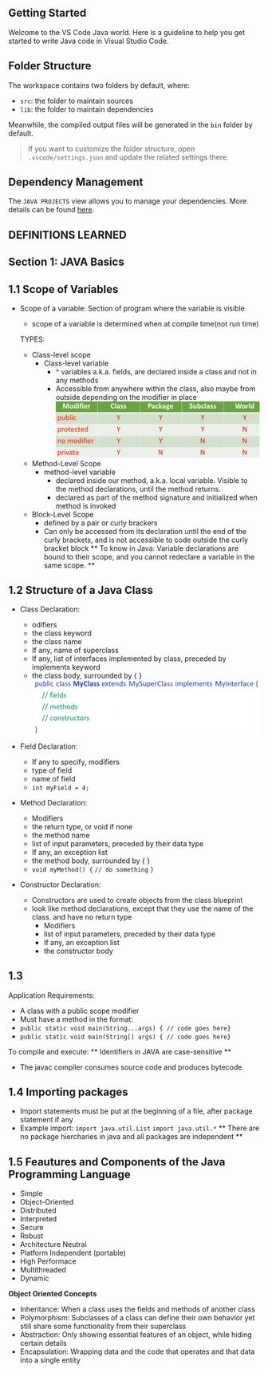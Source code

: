 ## Getting Started

Welcome to the VS Code Java world. Here is a guideline to help you get started to write Java code in Visual Studio Code.

## Folder Structure

The workspace contains two folders by default, where:

- `src`: the folder to maintain sources
- `lib`: the folder to maintain dependencies

Meanwhile, the compiled output files will be generated in the `bin` folder by default.

> If you want to customize the folder structure, open `.vscode/settings.json` and update the related settings there.

## Dependency Management

The `JAVA PROJECTS` view allows you to manage your dependencies. More details can be found [here](https://github.com/microsoft/vscode-java-dependency#manage-dependencies).


## DEFINITIONS LEARNED
## Section 1: JAVA Basics

## 1.1 Scope of Variables
- Scope of a variable: Section of program where the variable is visible
    - scope of a variable is determined when at compile time(not run time)

    TYPES:
    - Class-level scope
        - Class-level variable 
            - ^ variables a.k.a. fields, are declared inside a class and not in any methods
            - Accessible from anywhere within the class, also maybe from outside depending on the modifier in place
            ![alt text](image.png)
    - Method-Level Scope
        - method-level variable
            - declared inside our method, a.k.a. local variable. Visible to the method declarations, until the method returns. 
            - declared as part of the method signature and initialized when method is invoked
    - Block-Level Scope
        - defined by a pair or curly brackers
        - Can only be accessed from its declaration until the end of the curly brackets, and is not accessible to code outside the curly bracket block
    ** To know in Java: Variable declarations are bound to their scope, and you cannot redeclare a variable in the same scope. **
    
## 1.2 Structure of a Java Class
- Class Declaration:
    - odifiers
    - the class keyword
    - the class name
    - If any, name of superclass
    - If any, list of interfaces implemented by class, preceded by implements keyword 
    - the class body, surrounded by { }
    ![alt text](image-1.png)

- Field Declaration:
    - If any to specify, modifiers
    - type of field
    - name of field
    - `int myField = 4;`

- Method Declaration:
    - Modifiers
    - the return type, or void if none
    - the method name
    - list of input parameters, preceded by their data type
    - If any, an exception list
    - the method body, surrounded by { }
    - `void myMethod() {`
        `// do something`
        `}`

- Constructor Declaration:
    - Constructors are used to create objects from the class blueprint
    - look like method declarations, except that they use the name of the class. and have no return type
        - Modifiers
        - list of input parameters, preceded by their data type
        - If any, an exception list
        - the constructor body

## 1.3
Application Requirements:
- A class with a public scope modifier
- Must have a method in the format:
- `public static void main(String...args) { // code goes here}`
- `public static void main(String[] args) { // code goes here}`

To compile and execute:
** Identifiers in JAVA are case-sensitive **
- The javac compiler consumes source code and produces bytecode

## 1.4 Importing packages
- Import statements must be put at the beginning of a file, after package statement if any
- Example import:
    `import java.util.List`
    `import java.util.*`
** There are no package hiercharies in java and all packages are independent **

## 1.5 Feautures and Components of the Java Programming Language
- Simple
- Object-Oriented
- Distributed
- Interpreted
- Secure
- Robust
- Architecture Neutral
- Platform Independent (portable)
- High Performace
- Multithreaded
- Dynamic

**Object Oriented Concepts**
- Inheritance: When a class uses the fields and methods of another class
- Polymorphism: Subclasses of a class can define their own behavior yet still share some functionality from their superclass
- Abstraction: Only showing essential features of an object, while hiding certain details 
- Encapsulation: Wrapping data and the code that operates and that data into a single entity
